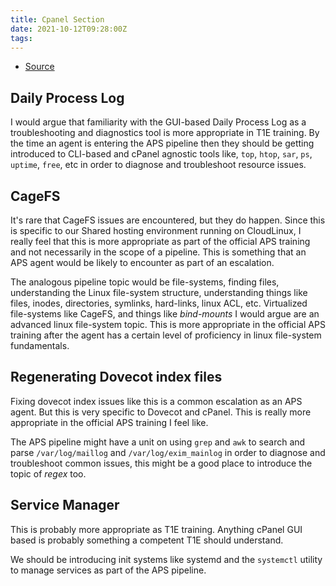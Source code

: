 ```yaml
---
title: Cpanel Section
date: 2021-10-12T09:28:00Z
tags:
---
```


* [Source](https://360.articulate.com/review/content/fcb7fff4-d67c-425a-8071-704974423c9a/review)

## Daily Process Log

I would argue that familiarity with the GUI-based Daily Process Log as a
troubleshooting and diagnostics tool is more appropriate in T1E training. By the
time an agent is entering the APS pipeline then they should be getting
introduced to CLI-based and cPanel agnostic tools like, `top`, `htop`, `sar`,
`ps`, `uptime`, `free`, etc in order to diagnose and troubleshoot resource
issues.

## CageFS

It's rare that CageFS issues are encountered, but they do happen. Since this is
specific to our Shared hosting environment running on CloudLinux, I really feel
that this is more appropriate as part of the official APS training and not
necessarily in the scope of a pipeline. This is something that an APS agent
would be likely to encounter as part of an escalation.

The analogous pipeline topic would be file-systems, finding files, understanding
the Linux file-system structure, understanding things like files, inodes,
directories, symlinks, hard-links, linux ACL, etc. Virtualized file-systems like
CageFS, and things like _bind-mounts_ I would argue are an advanced linux
file-system topic. This is more appropriate in the official APS training after
the agent has a certain level of proficiency in linux file-system fundamentals.

## Regenerating Dovecot index files

Fixing dovecot index issues like this is a common escalation as an APS agent.
But this is very specific to Dovecot and cPanel. This is really more appropriate
in the official APS training I feel like. 

The APS pipeline might have a unit on using `grep` and `awk` to search and parse
`/var/log/maillog` and `/var/log/exim_mainlog` in order to diagnose and
troubleshoot common issues, this might be a good place to
introduce the topic of _regex_ too.

## Service Manager

This is probably more appropriate as T1E training. Anything cPanel GUI based is
probably something a competent T1E should understand. 

We should be introducing init systems like systemd and the `systemctl` utility
to manage services as part of the APS pipeline.
